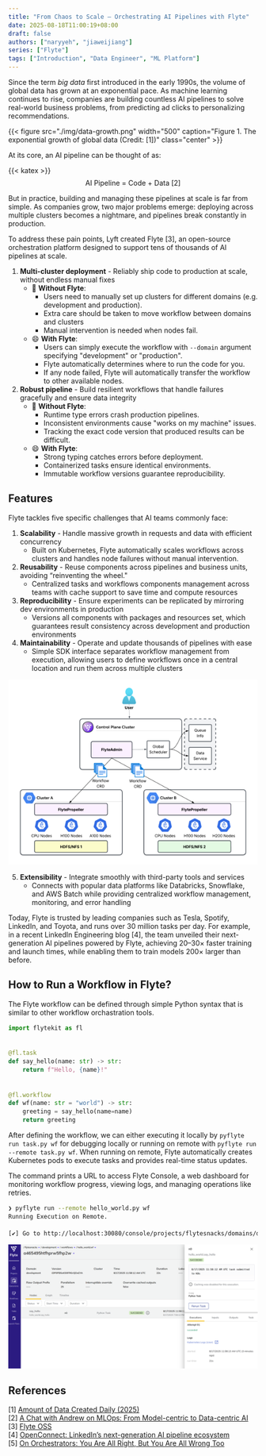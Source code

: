 ```yaml
---
title: "From Chaos to Scale — Orchestrating AI Pipelines with Flyte"
date: 2025-08-18T11:00:19+08:00
draft: false
authors: ["naryyeh", "jiaweijiang"]
series: ["Flyte"]
tags: ["Introduction", "Data Engineer", "ML Platform"]
---
```


Since the term *big data* first introduced in the early 1990s, the volume of global data has grown at an exponential pace. As machine learning continues to rise, companies are building countless AI pipelines to solve real-world business problems, from predicting ad clicks to personalizing recommendations.


{{< figure src="./img/data-growth.png" width="500" caption="Figure 1. The exponential growth of global data (Credit: [1])" class="center" >}} 

At its core, an AI pipeline can be thought of as:

{{< katex >}}
$$
\text{AI Pipeline = Code + Data [2]}
$$


But in practice, building and managing these pipelines at scale is far from simple. As
companies grow, two major problems emerge: deploying across multiple clusters becomes a
nightmare, and pipelines break constantly in production.

To address these pain points, Lyft created Flyte [3], an open-source orchestration
platform designed to support tens of thousands of AI pipelines at scale.

1. **Multi-cluster deployment** - Reliably ship code to production at scale, without endless manual fixes
    - 🤕 **Without Flyte**:
        - Users need to manually set up clusters for different domains (e.g. development and production).
        - Extra care should be taken to move workflow between domains and clusters
        - Manual intervention is needed when nodes fail.
    - 😄 **With Flyte**:
        - Users can simply execute the workflow with `--domain` argument specifying "development" or "production".
        - Flyte automatically determines where to run the code for you.
        - If any node failed, Flyte will automatically transfer the workflow to other available nodes.
2. **Robust pipeline** - Build resilient workflows that handle failures gracefully and ensure data integrity
    - 🤕 **Without Flyte**: 
        - Runtime type errors crash production pipelines.
        - Inconsistent environments cause "works on my machine" issues.
        - Tracking the exact code version that produced results can be difficult.
    - 😄 **With Flyte**: 
        - Strong typing catches errors before deployment.
        - Containerized tasks ensure identical environments.
        - Immutable workflow versions guarantee reproducibility.

## Features

Flyte tackles five specific challenges that AI teams commonly face:

1. **Scalability** - Handle massive growth in requests and data with efficient concurrency
    - Built on Kubernetes, Flyte automatically scales workflows across clusters and
    handles node failures without manual intervention.
2. **Reusability** - Reuse components across pipelines and business units, avoiding “reinventing the wheel."
    - Centralized tasks and workflows components management across teams with cache
    support to save time and compute resources
3. **Reproducibility** - Ensure experiments can be replicated by mirroring dev environments in production
    - Versions all components with packages and resources set, which guarantees
    result consistency across development and production environments
4. **Maintainability** - Operate and update thousands of pipelines with ease
    - Simple SDK interface separates workflow management from execution, allowing users
    to define workflows once in a central location and run them across multiple clusters

![multi-region routing](./img/multi_region-routing.png "Figure 2. Flyte multi-region routing setup (Credit: [4])") 

5. **Extensibility** - Integrate smoothly with third-party tools and services
    - Connects with popular data platforms like Databricks, Snowflake, and AWS Batch while
    providing centralized workflow management, monitoring, and error handling

Today, Flyte is trusted by leading companies such as Tesla, Spotify, LinkedIn, and Toyota, and runs over 30 million tasks per day. For example, in a recent LinkedIn Engineering blog [4], the team unveiled their next-generation AI pipelines powered by Flyte, achieving 20–30× faster training and launch times, while enabling them to train models 200× larger than before.


## How to Run a Workflow in Flyte?

The Flyte workflow can be defined through simple Python syntax that is similar to other
workflow orchastration tools.

```python
import flytekit as fl


@fl.task
def say_hello(name: str) -> str:
    return f"Hello, {name}!"


@fl.workflow
def wf(name: str = "world") -> str:
    greeting = say_hello(name=name)
    return greeting
```


After defining the workflow, we can either executing it locally by `pyflyte run task.py
wf` for debugging locally or running on remote with `pyflyte run --remote task.py wf`.
When running on remote, Flyte automatically creates Kubernetes pods to execute tasks and
provides real-time status updates.

The command prints a URL to access Flyte Console, a web dashboard for monitoring workflow
progress, viewing logs, and managing operations like retries.

```sh
❯ pyflyte run --remote hello_world.py wf
Running Execution on Remote.

[✔] Go to http://localhost:30080/console/projects/flytesnacks/domains/development/executions/a465495htfhprw5fhp2w to see execution in the console.
```

![flyte-console](./img/flyte-console.png "Figure 3. Flyte console") 


## References
[1] [Amount of Data Created Daily (2025)](https://explodingtopics.com/blog/data-generated-per-day) <br>
[2] [A Chat with Andrew on MLOps: From Model-centric to Data-centric AI](https://www.youtube.com/watch?v=06-AZXmwHjo) <br>
[3] [Flyte OSS](https://www.union.ai/docs/v1/flyte/user-guide/) <br>
[4] [OpenConnect: LinkedIn’s next-generation AI pipeline ecosystem](https://www.linkedin.com/blog/engineering/infrastructure/openconnect-linkedins-next-generation-ai-pipeline-ecosystem) <br>
[5] [On Orchestrators: You Are All Right, But You Are All Wrong Too](https://dlthub.com/blog/on-orchestrators) <br>
